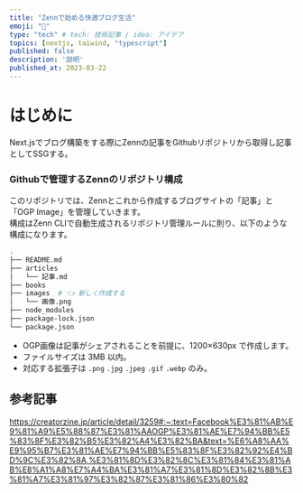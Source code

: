 ```yaml
---
title: "Zennで始める快適ブログ生活"
emoji: "📘"
type: "tech" # tech: 技術記事 / idea: アイデア
topics: [nextjs, taiwind, "typescript"]
published: false
description: '説明'
published_at: 2023-03-22
---
```



# はじめに
Next.jsでブログ構築をする際にZennの記事をGithubリポジトリから取得し記事としてSSGする。


### Githubで管理するZennのリポジトリ構成
このリポジトリでは、Zennとこれから作成するブログサイトの「記事」と「OGP Image」を管理していきます。  
構成はZenn CLIで自動生成されるリポジトリ管理ルールに則り、以下のような構成になります。

```sh
.
├── README.md
├── articles
│   └── 記事.md
├── books
├── images  # 👈 新しく作成する
│   └── 画像.png
├── node_modules
├── package-lock.json
└── package.json
```

- OGP画像は記事がシェアされることを前提に、1200×630px で作成します。
- ファイルサイズは 3MB 以内。
- 対応する拡張子は `.png` `.jpg` `.jpeg` `.gif` `.webp` のみ。


## 参考記事
https://creatorzine.jp/article/detail/3259#:~:text=Facebook%E3%81%AB%E9%81%A9%E5%88%87%E3%81%AAOGP%E3%81%AE%E7%94%BB%E5%83%8F%E3%82%B5%E3%82%A4%E3%82%BA&text=%E6%A8%AA%E9%95%B7%E3%81%AE%E7%94%BB%E5%83%8F%E3%82%92%E4%BD%9C%E3%82%8A,%E3%81%8D%E3%82%8C%E3%81%84%E3%81%AB%E8%A1%A8%E7%A4%BA%E3%81%A7%E3%81%8D%E3%82%8B%E3%81%A7%E3%81%97%E3%82%87%E3%81%86%E3%80%82
